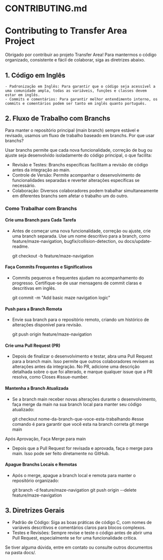 # CONTRIBUTING.md
# Contributing to Transfer Area Project

Obrigado por contribuir ao projeto Transfer Area! Para mantermos o código organizado, consistente e fácil de colaborar, siga as diretrizes abaixo.
## 1. Código em Inglês

    - Padronização em Inglês: Para garantir que o código seja acessível a uma comunidade ampla, todas as variáveis, funções e classes devem estar em inglês.
    - Commits e comentários: Para garantir melhor entendimento interno, os commits e comentários podem ser tanto em inglês quanto português.

## 2. Fluxo de Trabalho com Branchs

Para manter o repositório principal (main branch) sempre estável e revisado, usamos um fluxo de trabalho baseado em branchs.
Por que usar branchs?

Usar branchs permite que cada nova funcionalidade, correção de bug ou ajuste seja desenvolvido isoladamente do código principal, o que facilita:

- Revisão e Testes: Branchs específicas facilitam a revisão de código antes da integração ao main.
- Controle de Versão: Permite acompanhar o desenvolvimento de funcionalidades separadas e reverter alterações específicas se necessário.
- Colaboração: Diversos colaboradores podem trabalhar simultaneamente em diferentes branchs sem afetar o trabalho um do outro.

### Como Trabalhar com Branchs

#### Crie uma Branch para Cada Tarefa

- Antes de começar uma nova funcionalidade, correção ou ajuste, crie uma branch separada. Use um nome descritivo para a branch, como feature/maze-navigation, bugfix/collision-detection, ou docs/update-readme.

    git checkout -b feature/maze-navigation

#### Faça Commits Frequentes e Significativos

- Commits pequenos e frequentes ajudam no acompanhamento do progresso. Certifique-se de usar mensagens de commit claras e descritivas em inglês.

    git commit -m "Add basic maze navigation logic"

#### Push para a Branch Remota

- Envie sua branch para o repositório remoto, criando um histórico de alterações disponível para revisão.

    git push origin feature/maze-navigation

#### Crie uma Pull Request (PR)

- Depois de finalizar o desenvolvimento e testar, abra uma Pull Request para a branch main. Isso permite que outros colaboradores revisem as alterações antes da integração. No PR, adicione uma descrição detalhada sobre o que foi alterado, e marque qualquer issue que a PR resolva, como Closes #issue-number.

#### Mantenha a Branch Atualizada

- Se a branch main receber novas alterações durante o desenvolvimento, faça merge da main na sua branch local para manter seu código atualizado:

    git checkout nome-da-branch-que-voce-esta-trabalhando #esse comando é para garantir que você esta na branch correta
    git merge main

Após Aprovação, Faça Merge para main

- Depois que a Pull Request for revisada e aprovada, faça o merge para main. Isso pode ser feito diretamente no GitHub.

#### Apague Branchs Locais e Remotas

- Após o merge, apague a branch local e remota para manter o repositório organizado:

    git branch -d feature/maze-navigation
    git push origin --delete feature/maze-navigation

## 3. Diretrizes Gerais

- Padrão de Código: Siga as boas práticas de código C, com nomes de variáveis descritivos e comentários claros para blocos complexos.
- Testes e Revisões: Sempre revise e teste o código antes de abrir uma Pull Request, especialmente se for uma funcionalidade crítica.

Se tiver alguma dúvida, entre em contato ou consulte outros documentos na pasta docs/.
